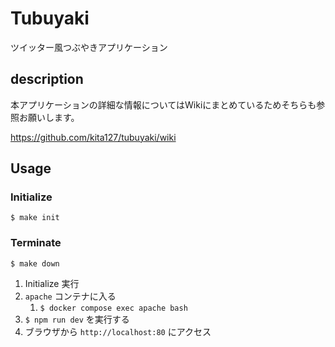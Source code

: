 # Tubuyaki

ツイッター風つぶやきアプリケーション

## description

本アプリケーションの詳細な情報についてはWikiにまとめているためそちらも参照お願いします。

https://github.com/kita127/tubuyaki/wiki

## Usage

### Initialize

```
$ make init
```

### Terminate

```
$ make down
```

1. Initialize 実行
1. `apache` コンテナに入る
    1. `$ docker compose exec apache bash`
1. `$ npm run dev` を実行する
1.  ブラウザから `http://localhost:80` にアクセス
